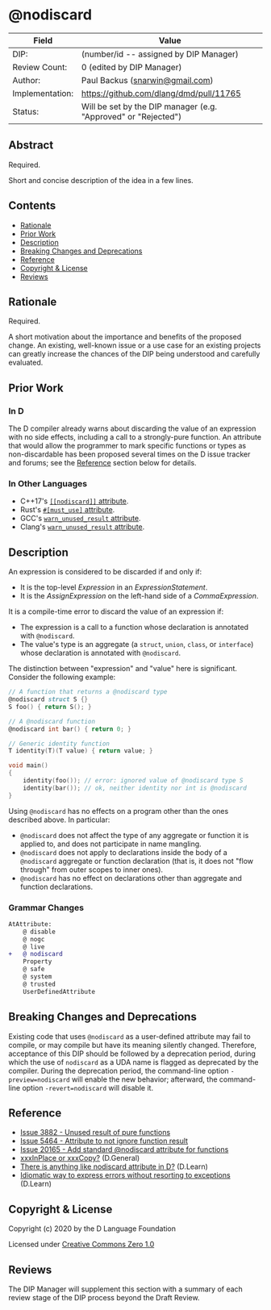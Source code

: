 # @nodiscard

| Field           | Value                                                           |
|-----------------|-----------------------------------------------------------------|
| DIP:            | (number/id -- assigned by DIP Manager)                          |
| Review Count:   | 0 (edited by DIP Manager)                                       |
| Author:         | Paul Backus (snarwin@gmail.com)                                 |
| Implementation: | <https://github.com/dlang/dmd/pull/11765>                       |
| Status:         | Will be set by the DIP manager (e.g. "Approved" or "Rejected")  |

## Abstract

Required.

Short and concise description of the idea in a few lines.

## Contents
* [Rationale](#rationale)
* [Prior Work](#prior-work)
* [Description](#description)
* [Breaking Changes and Deprecations](#breaking-changes-and-deprecations)
* [Reference](#reference)
* [Copyright & License](#copyright--license)
* [Reviews](#reviews)

## Rationale
Required.

A short motivation about the importance and benefits of the proposed change.  An existing,
well-known issue or a use case for an existing projects can greatly increase the
chances of the DIP being understood and carefully evaluated.

## Prior Work

### In D

The D compiler already warns about discarding the value of an expression with
no side effects, including a call to a strongly-pure function. An attribute
that would allow the programmer to mark specific functions or types as
non-discardable has been proposed several times on the D issue tracker and
forums; see the [Reference](#reference) section below for details.

### In Other Languages

* C++17's [`[[nodiscard]]` attribute][Cpp17Nodiscard].
* Rust's [`#[must_use]` attribute][RustMustUse].
* GCC's [`warn_unused_result` attribute][GccWarnUnusedResult].
* Clang's [`warn_unused_result` attribute][ClangWarnUnusedResult].

[Cpp17Nodiscard]: https://en.cppreference.com/w/cpp/language/attributes/nodiscard
[RustMustUse]: https://doc.rust-lang.org/reference/attributes/diagnostics.html#the-must_use-attribute
[GccWarnUnusedResult]: https://gcc.gnu.org/onlinedocs/gcc/Common-Function-Attributes.html#Common-Function-Attributes
[ClangWarnUnusedResult]: https://clang.llvm.org/docs/AttributeReference.html#nodiscard-warn-unused-result

## Description

An expression is considered to be discarded if and only if:

* It is the top-level *Expression* in an *ExpressionStatement*.
* It is the *AssignExpression* on the left-hand side of a *CommaExpression*.

It is a compile-time error to discard the value of an expression if:

* The expression is a call to a function whose declaration is annotated with
  `@nodiscard`.
* The value's type is an aggregate (a `struct`, `union`, `class`, or
  `interface`) whose declaration is annotated with `@nodiscard`.

The distinction between "expression" and "value" here is significant. Consider
the following example:

```d
// A function that returns a @nodiscard type
@nodiscard struct S {}
S foo() { return S(); }

// A @nodiscard function
@nodiscard int bar() { return 0; }

// Generic identity function
T identity(T)(T value) { return value; }

void main()
{
    identity(foo()); // error: ignored value of @nodiscard type S
    identity(bar()); // ok, neither identity nor int is @nodiscard
}
```

Using `@nodiscard` has no effects on a program other than the ones described
above. In particular:

* `@nodiscard` does not affect the type of any aggregate or function it is
  applied to, and does not participate in name mangling.
* `@nodiscard` does not apply to declarations inside the body of a `@nodiscard`
  aggregate or function declaration (that is, it does not "flow through" from
  outer scopes to inner ones).
* `@nodiscard` has no effect on declarations other than aggregate and function
  declarations.

### Grammar Changes

```diff
AtAttribute:
    @ disable
    @ nogc
    @ live
+   @ nodiscard
    Property
    @ safe
    @ system
    @ trusted
    UserDefinedAttribute
```

## Breaking Changes and Deprecations

Existing code that uses `@nodiscard` as a user-defined attribute may fail to
compile, or may compile but have its meaning silently changed. Therefore,
acceptance of this DIP should be followed by a deprecation period, during which
the use of `nodiscard` as a UDA name is flagged as deprecated by the compiler.
During the deprecation period, the command-line option `-preview=nodiscard`
will enable the new behavior; afterward, the command-line option
`-revert=nodiscard` will disable it.

## Reference

* [Issue 3882 - Unused result of pure functions][Issue3882]
* [Issue 5464 - Attribute to not ignore function result][Issue5464]
* [Issue 20165 - Add standard @nodiscard attribute for functions][Issue20165]
* [xxxInPlace or xxxCopy?][Thread3] (D.General)
* [There is anything like nodiscard attribute in D?][Thread2] (D.Learn)
* [Idiomatic way to express errors without resorting to exceptions][Thread1]
  (D.Learn)

[Issue3882]: https://issues.dlang.org/show_bug.cgi?id=3882
[Issue5464]: https://issues.dlang.org/show_bug.cgi?id=5464
[Issue20165]: https://issues.dlang.org/show_bug.cgi?id=20165
[Thread1]: https://forum.dlang.org/thread/ih7sfi$1q6f$1@digitalmars.com
[Thread2]: https://forum.dlang.org/thread/rzfshzfrxrlbxyvcngke@forum.dlang.org
[Thread3]: https://forum.dlang.org/thread/hhpqmifgjslpzbzfauab@forum.dlang.org

## Copyright & License
Copyright (c) 2020 by the D Language Foundation

Licensed under [Creative Commons Zero 1.0](https://creativecommons.org/publicdomain/zero/1.0/legalcode.txt)

## Reviews
The DIP Manager will supplement this section with a summary of each review stage
of the DIP process beyond the Draft Review.


